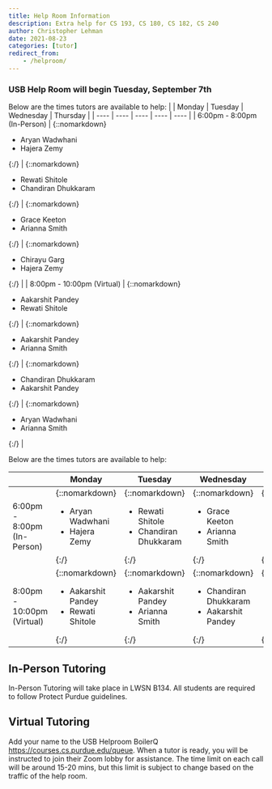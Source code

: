 ```yaml
---
title: Help Room Information
description: Extra help for CS 193, CS 180, CS 182, CS 240
author: Christopher Lehman
date: 2021-08-23
categories: [tutor]
redirect_from:
    - /helproom/
---
```


### USB Help Room will begin Tuesday, September 7th

Below are the times tutors are available to help:
| | Monday | Tuesday | Wednesday | Thursday |
| ---- | ---- | ---- | ---- | ---- |
| 6:00pm - 8:00pm (In-Person) | {::nomarkdown}<ul><li>Aryan Wadwhani</li><li>Hajera Zemy</li></ul>{:/} | {::nomarkdown}<ul><li>Rewati Shitole</li><li>Chandiran Dhukkaram</li></ul>{:/} | {::nomarkdown}<ul><li>Grace Keeton</li><li>Arianna Smith</li></ul>{:/} | {::nomarkdown}<ul><li>Chirayu Garg</li><li>Hajera Zemy</li></ul>{:/} |
| 8:00pm - 10:00pm (Virtual) | {::nomarkdown}<ul><li>Aakarshit Pandey</li><li>Rewati Shitole</li></ul>{:/} | {::nomarkdown}<ul><li>Aakarshit Pandey</li><li>Arianna Smith</li></ul>{:/} | {::nomarkdown}<ul><li>Chandiran Dhukkaram</li><li>Aakarshit Pandey</li></ul>{:/} | {::nomarkdown}<ul><li>Aryan Wadwhani</li><li>Arianna Smith</li></ul>{:/} |

Below are the times tutors are available to help:

| | Monday | Tuesday | Wednesday | Thursday |
| ---- | ---- | ---- | ---- | ---- |
| 6:00pm - 8:00pm (In-Person) | {::nomarkdown}<ul><li>Aryan Wadwhani</li><li>Hajera Zemy</li></ul>{:/} | {::nomarkdown}<ul><li>Rewati Shitole</li><li>Chandiran Dhukkaram</li></ul>{:/} | {::nomarkdown}<ul><li>Grace Keeton</li><li>Arianna Smith</li></ul>{:/} | {::nomarkdown}<ul><li>Chirayu Garg</li><li>Hajera Zemy</li></ul>{:/} |
| 8:00pm - 10:00pm (Virtual) | {::nomarkdown}<ul><li>Aakarshit Pandey</li><li>Rewati Shitole</li></ul>{:/} | {::nomarkdown}<ul><li>Aakarshit Pandey</li><li>Arianna Smith</li></ul>{:/} | {::nomarkdown}<ul><li>Chandiran Dhukkaram</li><li>Aakarshit Pandey</li></ul>{:/} | {::nomarkdown}<ul><li>Aryan Wadwhani</li><li>Arianna Smith</li></ul>{:/} |

## In-Person Tutoring

In-Person Tutoring will take place in LWSN B134. All students are required to follow Protect Purdue guidelines.

## Virtual Tutoring 

Add your name to the USB Helproom BoilerQ https://courses.cs.purdue.edu/queue. When a tutor is ready, you will be instructed to join their Zoom lobby for assistance. The time limit on each call will be around 15-20 mins, but this limit is subject to change based on the traffic of the help room.
